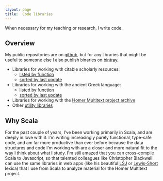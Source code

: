 ```yaml
---
layout: page
title:  Code libraries
---
```


When necessary for my teaching or research, I write code.

## Overview

My public repositories are on [github](https://github.com/neelsmith), but for any libraries that might be useful to someone else I also publish binaries on [bintray](https://bintray.com/neelsmith/maven).


- Libraries for working with citable scholarly resources:
    -  [listed by function](citelibs)
    -  [sorted by last update](citebydate)
- Libraries for working with the ancient Greek language:
    -  [listed by function](greeklibs)
    -  [sorted by last update](greekbydate)
- Libraries for working with the [Homer Multitext project archive](hmtlibs)
-  Other [utility libraries](utilslibs)


## Why Scala

For the past couple of years, I've been working primarily in Scala, and am deeply in love with it.  I'm writing increasingly purely functional, type-safe code, and am far more productive than ever before because the data structures and code I'm working with are a closer and more natural fit to the way I think about what I study.  I'm still amazed that you can cross-compile Scala to Javascript, so that talented colleagues like Christopher Blackwell can use the same libraries in web apps (like his beautiful [LSJ](http://folio2.furman.edu/lsj/) or [Lewis-Short](http://folio2.furman.edu/lewis-short/index.html) lexica) that  I use from Scala to analyze material for the Homer Multitext project.
